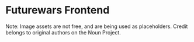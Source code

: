# Futurewars Frontend

Note: Image assets are not free, and are being used as placeholders. Credit belongs to original authors on the Noun Project.
